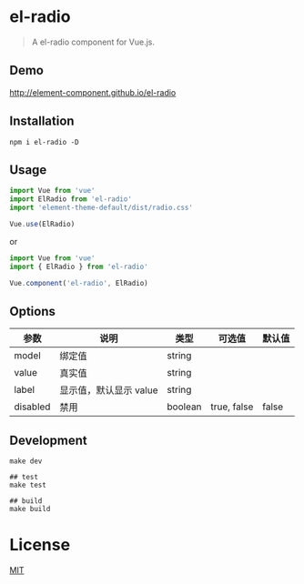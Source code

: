 # el-radio
> A el-radio component for Vue.js.

## Demo
http://element-component.github.io/el-radio

## Installation
```shell
npm i el-radio -D
```

## Usage
```javascript
import Vue from 'vue'
import ElRadio from 'el-radio'
import 'element-theme-default/dist/radio.css'

Vue.use(ElRadio)
```

or

```javascript
import Vue from 'vue'
import { ElRadio } from 'el-radio'

Vue.component('el-radio', ElRadio)
```


## Options
| 参数      | 说明    | 类型      | 可选值       | 默认值   |
|---------- |-------- |---------- |-------------  |-------- |
| model     | 绑定值   | string  |               |         |
| value     | 真实值   | string    |               |         |
| label     | 显示值，默认显示 value   | string    |               |         |
| disabled  | 禁用    | boolean   | true, false   | false   |

## Development
```shell
make dev

## test
make test

## build
make build
```

# License
[MIT](https://opensource.org/licenses/MIT)
